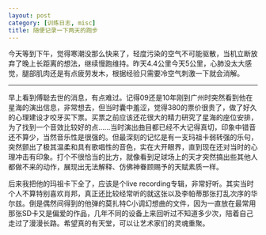 ```yaml
---
layout: post
category: [训练日志, misc]
title: 随便记录一下两天的跑步
---
```


今天等到下午，觉得寒潮没那么快来了，轻度污染的空气不可能驱散，当机立断放弃了晚上长距离的想法，继续慢跑维持。昨天4.4公里今天5公里，心肺没太大感觉，腿部肌肉还是有点疲劳发木，根据经验只需要冷空气刺激一下就会消解。

---

早上看到傅聪去世的消息，有点难过。记得09还是10年刚到广州时突然看到他在星海的演出信息，非常想去，但当时囊中羞涩，觉得380的票价很贵了，做了好久的心理建设才咬牙买下票。买票之前应该还花很大的精力研究了星海的座位安排，为了找到一个音效比较好的点……当时演出曲目都已经不大记得真切，印象中错音还不算少，当然音乐性是很强的。但最深刻的记忆是有一支玛祖卡弱转强的乐句，突然颤出了极其温柔和具有歌唱性的音色，实在大开眼界，直到现在还对当时的心理冲击有印象。打个不很恰当的比方，就像看到足球场上的天才突然搞出些其他人都做不来的动作，展现出无法解释、仿佛神眷顾赐予的天赋素质一样。

后来我把他的玛祖卡下全了，应该是个live recording专辑，非常好听。其实当时个人不算特别喜欢肖邦，真正还比较经常听的就这张以及李帕蒂那张打乱次序的华尔兹。倒是偶然间得到的他弹的莫扎特C小调幻想曲的文件，因为一直放在最常用那张SD卡又是偏爱的作品，几年不同的设备上来回听过不知道多少次，陪着自己走过了漫漫长路。希望真的有天堂，可以让艺术家们的灵魂重聚。
